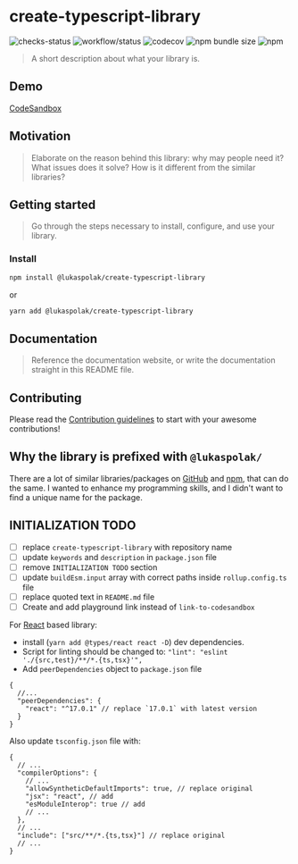 # create-typescript-library

![checks-status](https://img.shields.io/github/checks-status/LukasPolak/create-typescript-library/main?style=flat-square) ![workflow/status](https://img.shields.io/github/workflow/status/lukaspolak/create-typescript-library/CI?style=flat-square) ![codecov](https://img.shields.io/codecov/c/github/lukaspolak/create-typescript-library?style=flat-square) ![npm bundle size](https://img.shields.io/bundlephobia/min/@lukaspolak/create-typescript-library?style=flat-square) ![npm](https://img.shields.io/npm/v/@lukaspolak/create-typescript-library?style=flat-square)

> A short description about what your library is.

## Demo

[CodeSandbox](link-to-codesandbox)

## Motivation

> Elaborate on the reason behind this library: why may people need it? What issues does it solve? How is it different from the similar libraries?

## Getting started

> Go through the steps necessary to install, configure, and use your library.

### Install

```bash
npm install @lukaspolak/create-typescript-library
```

or

```bash
yarn add @lukaspolak/create-typescript-library
```

## Documentation

> Reference the documentation website, or write the documentation straight in this README file.

## Contributing

Please read the [Contribution guidelines](.github/CONTRIBUTING.md) to start with your awesome contributions!

## Why the library is prefixed with `@lukaspolak/`

There are a lot of similar libraries/packages on [GitHub](https://github.com/features/packages) and [npm](https://www.npmjs.com/), that can do the same. I wanted to enhance my programming skills, and I didn't want to find a unique name for the package.

## INITIALIZATION TODO

- [ ] replace `create-typescript-library` with repository name
- [ ] update `keywords` and `description` in `package.json` file
- [ ] remove `INITIALIZATION TODO` section
- [ ] update `buildEsm.input` array with correct paths inside `rollup.config.ts` file
- [ ] replace quoted text in `README.md` file
- [ ] Create and add playground link instead of `link-to-codesandbox`

For [React](https://reactjs.org/) based library:

- install (`yarn add @types/react react -D`) dev dependencies.
- Script for linting should be changed to: `"lint": "eslint './{src,test}/**/*.{ts,tsx}'",`
- Add `peerDependencies` object to `package.json` file

```jsonc
{
  //...
  "peerDependencies": {
    "react": "^17.0.1" // replace `17.0.1` with latest version
  }
}
```

Also update `tsconfig.json` file with:

```jsonc
{
  // ...
  "compilerOptions": {
    // ...
    "allowSyntheticDefaultImports": true, // replace original
    "jsx": "react", // add
    "esModuleInterop": true // add
    // ...
  },
  // ...
  "include": ["src/**/*.{ts,tsx}"] // replace original
  // ...
}
```
